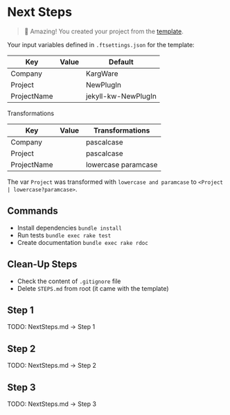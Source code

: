 # Next Steps

> 🥳 Amazing! You created your project from the [template][GitHub jekyll-plugin-template].

Your input variables defined in `.ftsettings.json` for the template:

| Key         | Value         | Default             |
|-------------|---------------|---------------------|
| Company     | <Company>     | KargWare            |
| Project     | <Project>     | NewPlugIn           |
| ProjectName | <ProjectName> | jekyll-kw-NewPlugIn |

Transformations

| Key       | Value       | Transformations     |
|-----------|-------------|---------------------|
| Company   | <Company>   | pascalcase          |
| Project | <Project> | pascalcase          |
| ProjectName | <ProjectName> | lowercase paramcase |

The var `Project` was transformed with `lowercase and paramcase` to `<Project | lowercase?paramcase>`.

## Commands

- Install dependencies `bundle install`
- Run tests `bundle exec rake test`
- Create documentation `bundle exec rake rdoc`

## Clean-Up Steps

- Check the content of `.gitignore` file
- Delete `STEPS.md` from root (it came with the template)

## Step 1

TODO: NextSteps.md -> Step 1

## Step 2

TODO: NextSteps.md -> Step 2

## Step 3

TODO: NextSteps.md -> Step 3

[GitHub jekyll-plugin-template]: https://github.com/n13org/jekyll-plugin-template